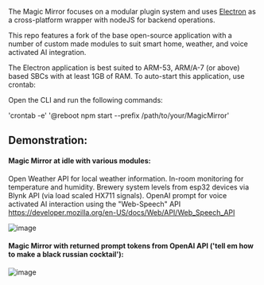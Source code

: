 
The Magic Mirror focuses on a modular plugin system and uses [Electron](https://www.electronjs.org/) as a cross-platform wrapper with nodeJS for backend operations.

This repo features a fork of the base open-source application with a number of custom made modules to suit smart home,  weather, and voice activated AI integration.

The Electron application is best suited to ARM-53, ARM/A-7 (or above) based SBCs with at least 1GB of RAM. To auto-start this application, use crontab:

Open the CLI and run the following commands:

'crontab -e'
'@reboot npm start --prefix /path/to/your/MagicMirror'

## Demonstration:

#### Magic Mirror at idle with various modules:

Open Weather API for local weather information. 
In-room monitoring for temperature and humidity. 
Brewery system levels from esp32 devices via Blynk API (via load scaled HX711 signals).
OpenAI prompt for voice activated AI interaction using the "Web-Speech" API https://developer.mozilla.org/en-US/docs/Web/API/Web_Speech_API

![image](https://github.com/matthankinson93/portfolio/assets/102736018/f75014e6-2987-4af4-9a8e-7ee973e9401e)

#### Magic Mirror with returned prompt tokens from OpenAI API ('tell em how to make a black russian cocktail'):

![image](https://github.com/matthankinson93/portfolio/assets/102736018/d9877046-fe02-42ee-9c67-cadb914e831b)
